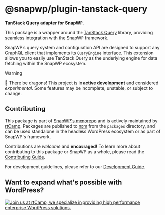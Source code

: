 # @snapwp/plugin-tanstack-query

**TanStack Query adapter for [SnapWP](../../README.md)**.

This package is a wrapper around the [TanStack Query](https://github.com/TanStack/query) library, providing seamless integration with the SnapWP framework.

SnapWP’s query system and configuration API are designed to support any GraphQL client that implements its `QueryEngine` interface. This extension allows you to easily use TanStack Query as the underlying engine for data fetching within the SnapWP ecosystem.

> [!WARNING]
> 🐉 There be dragons!
> This project is in **active development** and considered _experimental_. Some features may be incomplete, unstable, or subject to change.

## Contributing

This package is part of [SnapWP's monorepo](https://github.com/rtCamp/snapwp) and is actively maintained by [rtCamp](https://rtcamp.com/). Packages are published to [npm](https://www.npmjs.com/) from the `packages` directory, and can be used standalone in the headless WordPress ecosystem or as part of SnapWP's framework.

Contributions are _welcome_ and **encouraged!** To learn more about contributing to this package or SnapWP as a whole, please read the [Contributing Guide](../../../.github/CONTRIBUTING.md).

For development guidelines, please refer to our [Development Guide](../../DEVELOPMENT.md).

## Want to expand what's possible with WordPress?

<a href="https://rtcamp.com/"><img src="https://rtcamp.com/wp-content/uploads/sites/2/2019/04/github-banner@2x.png" alt="Join us at rtCamp, we specialize in providing high performance enterprise WordPress solutions."></a>
